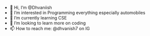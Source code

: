 - 👋 Hi, I’m @Dhvaniish
- 👀 I’m interested in Programming everything especially automobiles
- 🌱 I’m currently learning CSE
- 💞️ I’m looking to learn more on coding
- 📫 How to reach me: @dhvanish7 on IG

<!---
Dhvaniish/Dhvaniish is a ✨ special ✨ repository because its `README.md` (this file) appears on your GitHub profile.
You can click the Preview link to take a look at your changes.
--->
